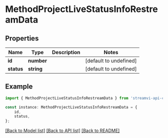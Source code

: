 # MethodProjectLiveStatusInfoRestreamData


## Properties

Name | Type | Description | Notes
------------ | ------------- | ------------- | -------------
**id** | **number** |  | [default to undefined]
**status** | **string** |  | [default to undefined]

## Example

```typescript
import { MethodProjectLiveStatusInfoRestreamData } from 'streamvi-api-client';

const instance: MethodProjectLiveStatusInfoRestreamData = {
    id,
    status,
};
```

[[Back to Model list]](../README.md#documentation-for-models) [[Back to API list]](../README.md#documentation-for-api-endpoints) [[Back to README]](../README.md)
